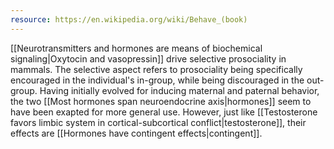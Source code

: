 ```yaml
---
resource: https://en.wikipedia.org/wiki/Behave_(book)
---
```


[[Neurotransmitters and hormones are means of biochemical signaling|Oxytocin and vasopressin]] drive selective prosociality in mammals. The selective aspect refers to prosociality being specifically encouraged in the individual's in-group, while being discouraged in the out-group. Having initially evolved for inducing maternal and paternal behavior, the two [[Most hormones span neuroendocrine axis|hormones]] seem to have been exapted for more general use. However, just like [[Testosterone favors limbic system in cortical-subcortical conflict|testosterone]], their effects are [[Hormones have contingent effects|contingent]].